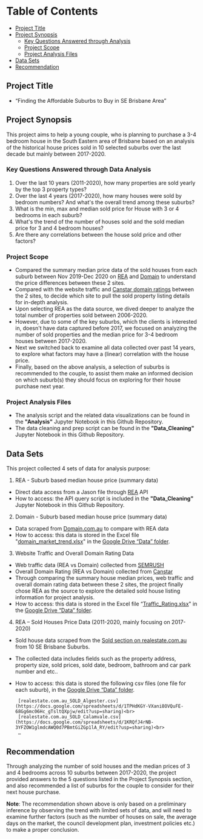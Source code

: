 
# Table of Contents

* [Project Title](#Project-Title)
* [Project Synopsis](#Project-Synopsis)
  * [Key Questions Answered through Analysis](#Key-Questions-Answered-through-Analysis)
  * [Project Scope](#Project-Scope)
  * [Project Analysis Files](#Project-Analysis-Files)
* [Data Sets](#Data-Sets)
* [Recommendation](#Recommendation)



## Project Title 
* “Finding the Affordable Suburbs to Buy in SE Brisbane Area”

## Project Synopsis 
This project aims to help a young couple, who is planning to purchase a 3-4 bedroom house in the South Eastern area of Brisbane based on an analysis of the historical house prices sold in 10 selected suburbs over the last decade but mainly between 2017-2020.

### Key Questions Answered through Data Analysis 
1.	Over the last 10 years (2011-2020), how many properties are sold yearly by the top 3 property types?
2.	Over the last 4 years (2017-2020), how many houses were sold by bedroom numbers? And what's the overall trend among these suburbs?
3.	What is the min, max and median sold price for House with 3 or 4 bedrooms in each suburb?
4.	What's the trend of the number of houses sold and the sold median price for 3 and 4 bedroom houses?
5.	Are there any correlations between the house sold price and other factors?

### Project Scope
* Compared the summary median price data of the sold houses from each suburb between Nov 2019-Dec 2020 on [REA](https://www.realestate.com.au/sold/) and [Domain](https://www.domain.com.au/) to understand the price differences between these 2 sites.
* Compared with the website traffic and [Canstar domain ratings](https://www.canstarblue.com.au/stores-services/real-estate-vs-domain/) between the 2 sites, to decide which site to pull the sold property listing details for in-depth analysis.<br>
* Upon selecting REA as the data source, we dived deeper to analyze the total number of properties sold between 2006-2020.<br>
* However, due to some of the key suburbs, which the clients is interested in, doesn't have data captured before 2017, we focused on analyzing the number of sold properties and the median price for 3-4 bedroom houses between 2017-2020.<br>
* Next we switched back to examine all data collected over past 14 years, to explore what factors may have a (linear) correlation with the house price.<br>
* Finally, based on the above analysis, a selection of suburbs is recommended to the couple, to assist them make an informed decision on which suburb(s) they should focus on exploring for their house purchase next year.<br>
</font>

### Project Analysis Files
* The analysis script and the related data visualizations can be found in the **"Analysis"** Jupyter Notebook in this Github Repository.
* The data cleaning and prep script can be found in the **"Data_Cleaning"** Jupyter Notebook in this Github Repository.

## Data Sets

This project collected 4 sets of data for analysis purpose:<br>
1. REA - Suburb based median house price (summary data)<br>
 * Direct data access from a Jason file through [REA](https://realestate.com.au) API
 * How to access: the API query script is included in the **"Data_Cleaning"** Jupyter Notebook in this Github Repository.


2.	Domain - Suburb based median house price (summary data)<br>
 * Data scraped from [Domain.com.au](https://www.domain.com.au/) to compare with REA data
 * How to access: this data is stored in the Excel file "[domain_market_trend.xlsx](https://docs.google.com/spreadsheets/d/1Bp3Ufrkx_YNkrzFG0Fo8glmVHHkjc6rOXsNbw13BJds/edit?usp=sharing)" in the [Google Drive “Data” folder](https://drive.google.com/drive/folders/12qFycpdnDk8_SrNtqTyAVV8o0O0o-wPf?usp=sharing).


3.	Website Traffic and Overall Domain Rating Data
 * Web traffic data (REA vs Domain) collected from [SEMRUSH](https://www.semrush.com/)
 * Overall Domain Rating (REA vs Domain) collected from [Canstar](https://www.canstarblue.com.au/stores-services/real-estate-vs-domain/)
 * Through comparing the summary house median prices, web traffic and overall domain rating data between these 2 sites, the project finally chose REA as the source to explore the detailed sold house listing information for project analysis. 
 * How to access: this data is stored in the Excel file “[Traffic_Rating.xlsx](https://docs.google.com/spreadsheets/d/1XQYlDbTnuqz_YNu0iszhu9sh3PqkX1u9778QthOYeAI/edit?usp=sharing)" in the [Google Drive “Data” folder](https://drive.google.com/drive/folders/12qFycpdnDk8_SrNtqTyAVV8o0O0o-wPf?usp=sharing).


4.	REA – Sold Houses Price Data (2011-2020, mainly focusing on 2017-2020)<br>
 * Sold house data scraped from the [Sold section on realestate.com.au](https://www.realestate.com.au/sold/) from 10 SE Brisbane Suburbs.
 * The collected data includes fields such as the property address, property size, sold prices, sold date, bedroom, bathroom and car park number and etc..
 * How to access: this data is stored the following csv files (one file for each suburb), in the [Google Drive “Data” folder](https://drive.google.com/drive/folders/12qFycpdnDk8_SrNtqTyAVV8o0O0o-wPf?usp=sharing).

        [realestate.com.au_SOLD_Algester.csv](https://docs.google.com/spreadsheets/d/1TPHdKGY-VXani8OVQuFE-68Gg6mc06Hc_gTsltQXpjw/edit?usp=sharing)<br>
        [realestate.com.au_SOLD_Calamvale.csv](https://docs.google.com/spreadsheets/d/1KRQfJ4rNB-3YFZOW1glmdcAWQ0d7PBmtGiZGp1lA_RY/edit?usp=sharing)<br>
        …

## Recommendation

Through analyzing the number of sold houses and the median prices of 3 and 4 bedrooms across 10 suburbs between 2017-2020, the project provided answers to the 5 questions listed in the Project Synopsis section, and also recommended a list of suburbs for the couple to consider for their next house purchase.

**Note**: The recommendation shown above is only based on 
a preliminary inference by observing the trend with limited sets of data, and will need to examine further factors (such as the number of houses on sale, the average days on the market, the council development plan, investment policies etc.) to make a proper conclusion.
   



